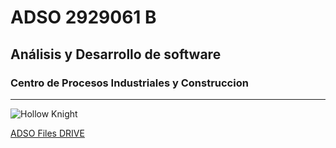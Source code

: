 # ADSO 2929061 B
## Análisis y Desarrollo de software
### Centro de Procesos Industriales y Construccion

---

![Hollow Knight](https://tinyurl.com/54ee9mbc)

[ADSO Files DRIVE](https://tinyurl.com/wnkk334u)